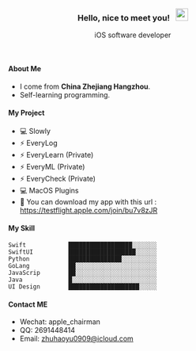 <h3 align="center"> Hello, nice to meet you! &nbsp;  <img src="https://media.giphy.com/media/hvRJCLFzcasrR4ia7z/giphy.gif" width="25px"> </h3>
<p align="center">iOS software developer</p>
<br>

#### About Me
- I come from **China Zhejiang Hangzhou**.
- Self-learning programming.

#### My Project
- :computer: Slowly
- :zap: EveryLog
- :zap: EveryLearn (Private)
- :zap: EveryML (Private)
- :zap: EveryCheck (Private)
- :computer: MacOS Plugins
- :rocket: You can download my app with this url : https://testflight.apple.com/join/bu7v8zJR

#### My Skill
```text
Swift            ██████████████████░░░░░░░
SwiftUI          ███████████████████░░░░░░
Python           ███████████████░░░░░░░░░░
GoLang           ██░░░░░░░░░░░░░░░░░░░░░░░
JavaScrip        ██░░░░░░░░░░░░░░░░░░░░░░░
Java             █░░░░░░░░░░░░░░░░░░░░░░░░
UI Design        ████████████████████░░░░░
```

#### Contact ME
- Wechat: apple_chairman
- QQ: 2691448414
- Email: zhuhaoyu0909@icloud.com

